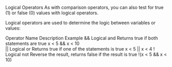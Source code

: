 Logical Operators
As with comparison operators, you can also test for true (1) or false (0) values with logical operators.

Logical operators are used to determine the logic between variables or values:

Operator                	Name	              Description                                   	        Example
&& 	                        Logical and	          Returns true if both statements are true	                 x < 5 &&  x < 10	
|| 	                        Logical or            Returns true if one of the statements is true	             x < 5 || x < 4	
!	                        Logical not        	  Reverse the result, returns false if the result is true	 !(x < 5 && x < 10)